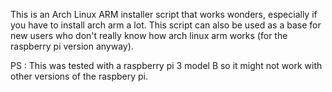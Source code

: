 This is an Arch Linux ARM installer script that works wonders, especially if you have to install arch arm a lot. This script can also be used as a base for new users who don't really know how arch linux arm works (for the raspberry pi version anyway).

PS : This was tested with a raspberry pi 3 model B so it might not work with other versions of the raspbery pi.
